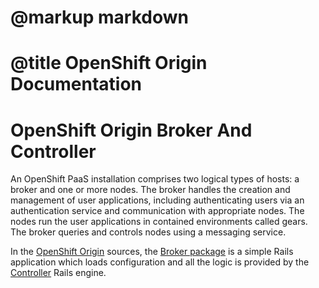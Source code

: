 # @markup markdown
# @title OpenShift Origin Documentation

# OpenShift Origin Broker And Controller

An OpenShift PaaS installation comprises two logical types of hosts: a broker and one or more nodes. The broker handles the creation and management of user applications, including authenticating users via an authentication service and communication with appropriate nodes. The nodes run the user applications in contained environments called gears. The broker queries and controls nodes using a messaging service.

In the [OpenShift Origin](https://github.com/openshift/origin-server) sources, the [Broker package](https://github.com/openshift/origin-server/tree/master/broker) is a simple Rails application which loads configuration and all the logic is provided by the [Controller](https://github.com/openshift/origin-server/tree/master/controller) Rails engine.